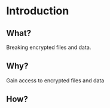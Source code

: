 # Introduction

## What?

Breaking encrypted files and data.

## Why?

Gain access to encrypted files and data

## How?



